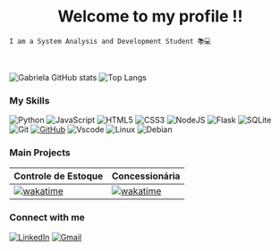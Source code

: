 <h1 align="center">Welcome to my profile !!</h1>

```
I am a System Analysis and Development Student 📚💻
```
<br>

![Gabriela GitHub stats](https://github-readme-stats.vercel.app/api?username=gabiihdev&show_icons=true&theme=radical)
![Top Langs](https://github-readme-stats.vercel.app/api/top-langs/?username=gabiihdev&show_icons=true&theme=radical)

<h3>My Skills</h3>

![Python](https://img.shields.io/badge/python-3670A0?style=for-the-badge&logo=python&logoColor=ffdd54)
![JavaScript](https://img.shields.io/badge/JavaScript-F7DF1E?style=for-the-badge&logo=javascript&logoColor=black)
![HTML5](https://img.shields.io/badge/HTML5-E34F26?style=for-the-badge&logo=html5&logoColor=white)
![CSS3](https://img.shields.io/badge/CSS3-1572B6?style=for-the-badge&logo=css3&logoColor=white)
![NodeJS](https://img.shields.io/badge/node.js-6DA55F?style=for-the-badge&logo=node.js&logoColor=white)
![Flask](https://img.shields.io/badge/Flask-000000?style=for-the-badge&logo=flask&logoColor=white)
![SQLite](https://img.shields.io/badge/SQLite-07405E?style=for-the-badge&logo=sqlite&logoColor=white)
![Git](https://img.shields.io/badge/GIT-E44C30?style=for-the-badge&logo=git&logoColor=white)
[![GitHub](https://img.shields.io/badge/GitHub-100000?style=for-the-badge&logo=github&logoColor=white)](https://github.com/SEUUSERNAME)
![Vscode](https://img.shields.io/badge/Vscode-007ACC?style=for-the-badge&logo=visual-studio-code&logoColor=white)
![Linux](https://img.shields.io/badge/Linux-000?style=for-the-badge&logo=linux&logoColor=FCC624)
![Debian](https://img.shields.io/badge/Debian-D70A53?style=for-the-badge&logo=debian&logoColor=white)

<h3>Main Projects</h3>

<table>
  <thead>
    <th>Controle de Estoque</th>
    <th>Concessionária</th>
  </thead>
  <tbody>
    <td><a href="https://wakatime.com/badge/user/e9a46457-b63e-43be-9fe5-023dea03e27f/project/9d455550-2652-4e58-bf05-519532ff748e"><img src="https://wakatime.com/badge/user/e9a46457-b63e-43be-9fe5-023dea03e27f/project/9d455550-2652-4e58-bf05-519532ff748e.svg" alt="wakatime"></a></td>
    <td><a href="https://wakatime.com/badge/user/e9a46457-b63e-43be-9fe5-023dea03e27f/project/6fd1d14e-1a7e-4932-91c5-1047496d0b39"><img src="https://wakatime.com/badge/user/e9a46457-b63e-43be-9fe5-023dea03e27f/project/6fd1d14e-1a7e-4932-91c5-1047496d0b39.svg" alt="wakatime"></a></td>
  </tbody>
</table>

<h3>Connect with me</h3>

[![LinkedIn](https://img.shields.io/badge/LinkedIn-0077B5?style=for-the-badge&logo=linkedin&logoColor=white)](https://www.linkedin.com/in/gabriela-oinhos-158ab9300/)
[![Gmail](https://img.shields.io/badge/Gmail-333333?style=for-the-badge&logo=gmail&logoColor=red)](mailto:gabiih.dev@gmail.com) 
